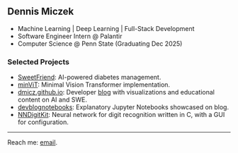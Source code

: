 ## Dennis Miczek

- Machine Learning | Deep Learning | Full-Stack Development  
- Software Engineer Intern @ Palantir
- Computer Science @ Penn State (Graduating Dec 2025)

### Selected Projects
- [SweetFriend](https://github.com/dmicz/SweetFriend): AI-powered diabetes management.
- [minViT](https://github.com/dmicz/minViT): Minimal Vision Transformer implementation.
- [dmicz.github.io](https://github.com/dmicz/dmicz.github.io): Developer [blog](https://dmicz.github.io) with visualizations and educational content on AI and SWE.
- [devblognotebooks](https://github.com/dmicz/devblognotebooks): Explanatory Jupyter Notebooks showcased on blog.
- [NNDigitKit](https://github.com/dmicz/NNDigitKit): Neural network for digit recognition written in C, with a GUI for configuration.

---

Reach me: [email](mailto:dennis.miczek@gmail.com).
